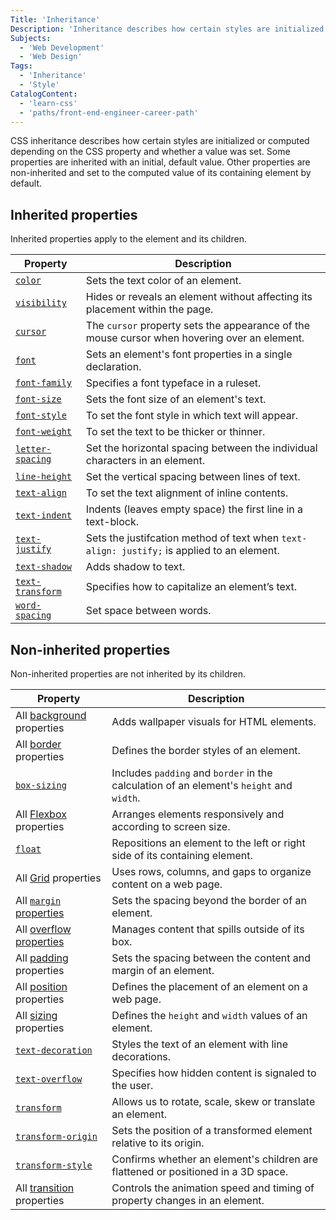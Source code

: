```yaml
---
Title: 'Inheritance'
Description: 'Inheritance describes how certain styles are initialized or computed depending on the CSS property and whether a value was set.'
Subjects:
  - 'Web Development'
  - 'Web Design'
Tags:
  - 'Inheritance'
  - 'Style'
CatalogContent:
  - 'learn-css'
  - 'paths/front-end-engineer-career-path'
---
```


CSS inheritance describes how certain styles are initialized or computed depending on the CSS property and whether a value was set. Some properties are inherited with an initial, default value. Other properties are non-inherited and set to the computed value of its containing element by default.

## Inherited properties

Inherited properties apply to the element and its children.

| Property                                                                                    | Description                                                                                  |
| ------------------------------------------------------------------------------------------- | -------------------------------------------------------------------------------------------- |
| [`color`](https://www.codecademy.com/resources/docs/css/colors/color)                       | Sets the text color of an element.                                                           |
| [`visibility`](https://www.codecademy.com/resources/docs/css/visibility)                    | Hides or reveals an element without affecting its placement within the page.                 |
| [`cursor`](https://www.codecademy.com/resources/docs/css/cursor)                            | The `cursor` property sets the appearance of the mouse cursor when hovering over an element. |
| [`font`](https://www.codecademy.com/resources/docs/css/typography/font)                     | Sets an element's font properties in a single declaration.                                   |
| [`font-family`](https://www.codecademy.com/resources/docs/css/typography/font-family)       | Specifies a font typeface in a ruleset.                                                      |
| [`font-size`](https://www.codecademy.com/resources/docs/css/typography/font-size)           | Sets the font size of an element's text.                                                     |
| [`font-style`](https://www.codecademy.com/resources/docs/css/typography/font-style)         | To set the font style in which text will appear.                                             |
| [`font-weight`](https://www.codecademy.com/resources/docs/css/typography/font-weight)       | To set the text to be thicker or thinner.                                                    |
| [`letter-spacing`](https://www.codecademy.com/resources/docs/css/typography/letter-spacing) | Set the horizontal spacing between the individual characters in an element.                  |
| [`line-height`](https://www.codecademy.com/resources/docs/css/typography/line-height)       | Set the vertical spacing between lines of text.                                              |
| [`text-align`](https://www.codecademy.com/resources/docs/css/typography/text-align)         | To set the text alignment of inline contents.                                                |
| [`text-indent`](https://www.codecademy.com/resources/docs/css/typography/text-indent)       | Indents (leaves empty space) the first line in a text-block.                                 |
| [`text-justify`](https://www.codecademy.com/resources/docs/css/typography/text-justify)     | Sets the justifcation method of text when `text-align: justify;` is applied to an element.   |
| [`text-shadow`](https://www.codecademy.com/resources/docs/css/typography/text-shadow)       | Adds shadow to text.                                                                         |
| [`text-transform`](https://www.codecademy.com/resources/docs/css/typography/text-transform) | Specifies how to capitalize an element’s text.                                               |
| [`word-spacing`](https://www.codecademy.com/resources/docs/css/typography/word-spacing)     | Set space between words.                                                                     |

## Non-inherited properties

Non-inherited properties are not inherited by its children.

| Property                                                                                                 | Description                                                                              |
| -------------------------------------------------------------------------------------------------------- | ---------------------------------------------------------------------------------------- |
| All [background](https://www.codecademy.com/resources/docs/css/background) properties                    | Adds wallpaper visuals for HTML elements.                                                |
| All [border](https://www.codecademy.com/resources/docs/css/borders) properties                           | Defines the border styles of an element.                                                 |
| [`box-sizing`](https://www.codecademy.com/resources/docs/css/box-sizing)                                 | Includes `padding` and `border` in the calculation of an element's `height` and `width`. |
| All [Flexbox](https://www.codecademy.com/resources/docs/css/flexbox) properties                          | Arranges elements responsively and according to screen size.                             |
| [`float`](https://www.codecademy.com/resources/docs/css/floats)                                          | Repositions an element to the left or right side of its containing element.              |
| All [Grid](https://www.codecademy.com/resources/docs/css/grids) properties                               | Uses rows, columns, and gaps to organize content on a web page.                          |
| All [`margin` properties](https://www.codecademy.com/resources/docs/css/margins)                         | Sets the spacing beyond the border of an element.                                        |
| All [overflow properties](https://www.codecademy.com/resources/docs/css/overflow)                        | Manages content that spills outside of its box.                                          |
| All [padding](https://www.codecademy.com/resources/docs/css/padding) properties                          | Sets the spacing between the content and margin of an element.                           |
| All [position](https://www.codecademy.com/resources/docs/css/position) properties                        | Defines the placement of an element on a web page.                                       |
| All [sizing](https://www.codecademy.com/resources/docs/css/sizing) properties                            | Defines the `height` and `width` values of an element.                                   |
| [`text-decoration`](https://www.codecademy.com/resources/docs/css/typography/text-decoration)            | Styles the text of an element with line decorations.                                     |
| [`text-overflow`](https://www.codecademy.com/resources/docs/css/typography/text-overflow)                | Specifies how hidden content is signaled to the user.                                    |
| [`transform`](https://www.codecademy.com/resources/docs/css/transform-functions/transform)               | Allows us to rotate, scale, skew or translate an element.                                |
| [`transform-origin`](https://www.codecademy.com/resources/docs/css/transform-functions/transform-origin) | Sets the position of a transformed element relative to its origin.                       |
| [`transform-style`](https://www.codecademy.com/resources/docs/css/transform-functions/transform-style)   | Confirms whether an element's children are flattened or positioned in a 3D space.        |
| All [transition](https://www.codecademy.com/resources/docs/css/transition) properties                    | Controls the animation speed and timing of property changes in an element.               |
